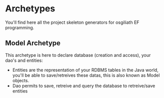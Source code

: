 # Archetypes

You'll find here all the project skeleton generators for osgiliath EF programming.

## Model Archetype

This archetype is here to declare database (creation and access), your dao's and entities:

* Entities are the representation of your RDBMS tables in the Java world, you'll be able to save/retreives these datas, this is also known as Model objects.
* Dao permits to save, retreive and query the database to retreive/save entities

